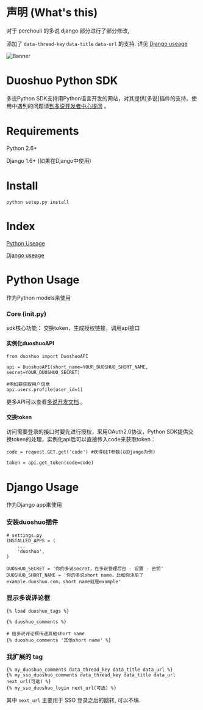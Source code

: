 # 声明 (What's this)

对于 perchouli 的多说 django 部分进行了部分修改,

添加了 `data-thread-key` `data-title` `data-url` 的支持. 详见 [Django useage](#django-usage)

![Banner](https://raw.github.com/perchouli/img/master/banner-772x250.png)

# Duoshuo Python SDK

多说Python SDK支持用Python语言开发的网站，对其提供[多说]插件的支持。使用中遇到的问题请[到多说开发者中心提问](http://dev.duoshuo.com/threads/500c9c58a03193c12400000c "多说开发者中心") 。

# Requirements

Python 2.6+

Django 1.6+ (如果在Django中使用)

# Install

    python setup.py install

# Index

[Python Useage](#python-usage)

[Django useage](#django-usage)


# Python Usage

作为Python models来使用

### Core (__init__.py)

sdk核心功能： 交换token，生成授权链接，调用api接口

#### 实例化duoshuoAPI

    from duoshuo import DuoshuoAPI

    api = DuoshuoAPI(short_name=YOUR_DUOSHUO_SHORT_NAME, secret=YOUR_DUOSHUO_SECRET)

    #例如要获取用户信息
    api.users.profile(user_id=1)


更多API可以查看[多说开发文档](http://dev.duoshuo.com/docs "多说开发文档") 。

#### 交换token
访问需要登录的接口时要先进行授权，采用OAuth2.0协议，Python SDK提供交换token的处理，实例化api后可以直接传入code来获取token：

    code = request.GET.get('code') #获得GET参数(以Django为例)

    token = api.get_token(code=code)


# Django Usage

作为Django app来使用

### 安装duoshuo插件

    # settings.py
    INSTALLED_APPS = (
        ...
        'duoshuo',
    )

    DUOSHUO_SECRET = '你的多说secret，在多说管理后台 - 设置 - 密钥'
    DUOSHUO_SHORT_NAME = '你的多说short name，比如你注册了example.duoshuo.com，short name就是example'

### 显示多说评论框

    {% load duoshuo_tags %}

    {% duoshuo_comments %}

    # 给多说评论框传递其他short name
    {% duoshuo_comments '其他short name' %}

### 我扩展的 tag

    {% my_duoshuo_comments data_thread_key data_title data_url %}
    {% my_sso_duoshuo_comments data_thread_key data_title data_url next_url(可选) %}
    {% my_sso_duoshuo_login next_url(可选) %}

其中 `next_url` 主要用于 SSO 登录之后的跳转, 可以不填.
